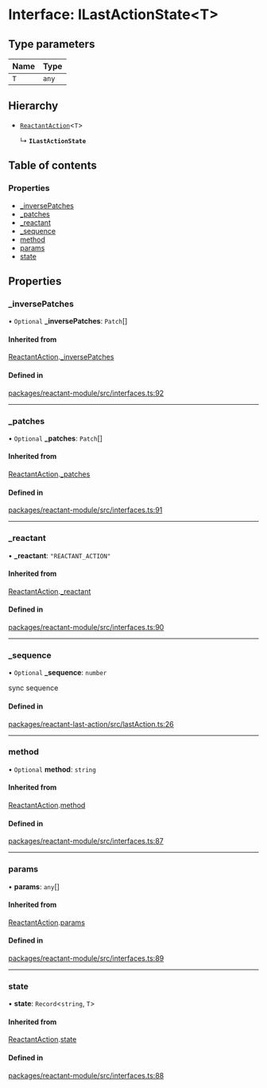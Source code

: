 # Interface: ILastActionState<T\>

## Type parameters

| Name | Type |
| :------ | :------ |
| `T` | `any` |

## Hierarchy

- [`ReactantAction`](ReactantAction.md)<`T`\>

  ↳ **`ILastActionState`**

## Table of contents

### Properties

- [\_inversePatches](ILastActionState.md#_inversepatches)
- [\_patches](ILastActionState.md#_patches)
- [\_reactant](ILastActionState.md#_reactant)
- [\_sequence](ILastActionState.md#_sequence)
- [method](ILastActionState.md#method)
- [params](ILastActionState.md#params)
- [state](ILastActionState.md#state)

## Properties

### \_inversePatches

• `Optional` **\_inversePatches**: `Patch`[]

#### Inherited from

[ReactantAction](ReactantAction.md).[_inversePatches](ReactantAction.md#_inversepatches)

#### Defined in

[packages/reactant-module/src/interfaces.ts:92](https://github.com/unadlib/reactant/blob/3696addb/packages/reactant-module/src/interfaces.ts#L92)

___

### \_patches

• `Optional` **\_patches**: `Patch`[]

#### Inherited from

[ReactantAction](ReactantAction.md).[_patches](ReactantAction.md#_patches)

#### Defined in

[packages/reactant-module/src/interfaces.ts:91](https://github.com/unadlib/reactant/blob/3696addb/packages/reactant-module/src/interfaces.ts#L91)

___

### \_reactant

• **\_reactant**: ``"REACTANT_ACTION"``

#### Inherited from

[ReactantAction](ReactantAction.md).[_reactant](ReactantAction.md#_reactant)

#### Defined in

[packages/reactant-module/src/interfaces.ts:90](https://github.com/unadlib/reactant/blob/3696addb/packages/reactant-module/src/interfaces.ts#L90)

___

### \_sequence

• `Optional` **\_sequence**: `number`

sync sequence

#### Defined in

[packages/reactant-last-action/src/lastAction.ts:26](https://github.com/unadlib/reactant/blob/3696addb/packages/reactant-last-action/src/lastAction.ts#L26)

___

### method

• `Optional` **method**: `string`

#### Inherited from

[ReactantAction](ReactantAction.md).[method](ReactantAction.md#method)

#### Defined in

[packages/reactant-module/src/interfaces.ts:87](https://github.com/unadlib/reactant/blob/3696addb/packages/reactant-module/src/interfaces.ts#L87)

___

### params

• **params**: `any`[]

#### Inherited from

[ReactantAction](ReactantAction.md).[params](ReactantAction.md#params)

#### Defined in

[packages/reactant-module/src/interfaces.ts:89](https://github.com/unadlib/reactant/blob/3696addb/packages/reactant-module/src/interfaces.ts#L89)

___

### state

• **state**: `Record`<`string`, `T`\>

#### Inherited from

[ReactantAction](ReactantAction.md).[state](ReactantAction.md#state)

#### Defined in

[packages/reactant-module/src/interfaces.ts:88](https://github.com/unadlib/reactant/blob/3696addb/packages/reactant-module/src/interfaces.ts#L88)
